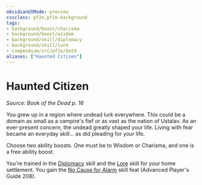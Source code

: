 ```yaml
---
obsidianUIMode: preview
cssclass: pf2e,pf2e-background
tags:
- background/boost/charisma
- background/boost/wisdom
- background/skill/diplomacy
- background/skill/lore
- compendium/src/pf2e/botd
aliases: ["Haunted Citizen"]
---
```

# Haunted Citizen
*Source: Book of the Dead p. 16*  

You grew up in a region where undead lurk everywhere. This could be a domain as small as a vampire's fief or as vast as the nation of Ustalav. As an ever-present concern, the undead greatly shaped your life. Living with fear became an everyday skill... as did pleading for your life.

Choose two ability boosts. One must be to Wisdom or Charisma, and one is a free ability boost.

You're trained in the [Diplomacy](skills.md#Diplomacy) skill and the [Lore](skills.md#Lore) skill for your home settlement. You gain the [No Cause for Alarm](no-cause-for-alarm-apg.md) skill feat (Advanced Player's Guide 208).